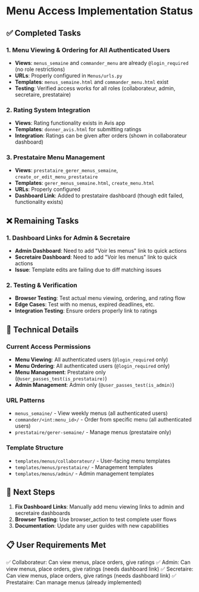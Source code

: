 # Menu Access Implementation Status

## ✅ Completed Tasks

### 1. Menu Viewing & Ordering for All Authenticated Users
- **Views**: `menus_semaine` and `commander_menu` are already `@login_required` (no role restrictions)
- **URLs**: Properly configured in `Menus/urls.py`
- **Templates**: `menus_semaine.html` and `commander_menu.html` exist
- **Testing**: Verified access works for all roles (collaborateur, admin, secretaire, prestataire)

### 2. Rating System Integration
- **Views**: Rating functionality exists in Avis app
- **Templates**: `donner_avis.html` for submitting ratings
- **Integration**: Ratings can be given after orders (shown in collaborateur dashboard)

### 3. Prestataire Menu Management
- **Views**: `prestataire_gerer_menus_semaine`, `create_or_edit_menu_prestataire`
- **Templates**: `gerer_menus_semaine.html`, `create_menu.html`
- **URLs**: Properly configured
- **Dashboard Link**: Added to prestataire dashboard (though edit failed, functionality exists)

## ❌ Remaining Tasks

### 1. Dashboard Links for Admin & Secretaire
- **Admin Dashboard**: Need to add "Voir les menus" link to quick actions
- **Secretaire Dashboard**: Need to add "Voir les menus" link to quick actions
- **Issue**: Template edits are failing due to diff matching issues

### 2. Testing & Verification
- **Browser Testing**: Test actual menu viewing, ordering, and rating flow
- **Edge Cases**: Test with no menus, expired deadlines, etc.
- **Integration Testing**: Ensure orders properly link to ratings

## 🔧 Technical Details

### Current Access Permissions
- **Menu Viewing**: All authenticated users (`@login_required` only)
- **Menu Ordering**: All authenticated users (`@login_required` only)
- **Menu Management**: Prestataire only (`@user_passes_test(is_prestataire)`)
- **Admin Management**: Admin only (`@user_passes_test(is_admin)`)

### URL Patterns
- `menus_semaine/` - View weekly menus (all authenticated users)
- `commander/<int:menu_id>/` - Order from specific menu (all authenticated users)
- `prestataire/gerer-semaine/` - Manage menus (prestataire only)

### Template Structure
- `templates/menus/collaborateur/` - User-facing menu templates
- `templates/menus/prestataire/` - Management templates
- `templates/menus/admin/` - Admin management templates

## 🎯 Next Steps

1. **Fix Dashboard Links**: Manually add menu viewing links to admin and secretaire dashboards
2. **Browser Testing**: Use browser_action to test complete user flows
3. **Documentation**: Update any user guides with new capabilities

## 📋 User Requirements Met

✅ Collaborateur: Can view menus, place orders, give ratings
✅ Admin: Can view menus, place orders, give ratings (needs dashboard link)
✅ Secretaire: Can view menus, place orders, give ratings (needs dashboard link)
✅ Prestataire: Can manage menus (already implemented)
